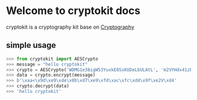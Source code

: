 # Welcome to cryptokit docs

cryptokit is a cryptography kit base on [Cryptography](https://github.com/pyca/cryptography)

## simple usage

```python
>>> from cryptokit import AESCrypto
>>> message = "hello cryptokit"
>>> crypto = AESCrypto('WDMG1e38igW53YuxkE0SsKUDeLbULAtL', 'm2VYHdx41zRgvg6f')
>>> data = crypto.encrypt(message)
>>> b'\xaa<\x9d\xe9\xde\x0b\xd7\xe9\xfd\xac\xfc\xdd\x9f\xe2V\xd4'
>>> crypto.decrypt(data)
>>> 'hello cryptokit'
```